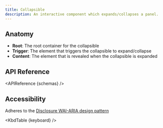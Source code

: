 ```yaml
---
title: Collapsible
description: An interactive component which expands/collapses a panel.
---
```


<script>
    import { KbdTable, APIReference, Preview } from '$docs/components/index.js'
    export let keyboard
    export let schemas
    export let previews
    export let snippets
</script>

## Anatomy

- **Root**: The root container for the collapsible
- **Trigger**: The element that triggers the collapsible to expand/collapse
- **Content**: The element that is revealed when the collapsible is expanded

## API Reference

<APIReference {schemas} />

## Accessibility

Adheres to the
[Disclosure WAI-ARIA design pattern](https://www.w3.org/WAI/ARIA/apg/patterns/disclosure/)

<KbdTable {keyboard} />
